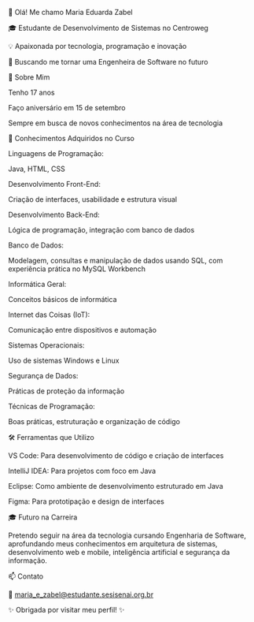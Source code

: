 👋 Olá! Me chamo Maria Eduarda Zabel 

🎓 Estudante de Desenvolvimento de Sistemas no Centroweg

💡 Apaixonada por tecnologia, programação e inovação

🚀 Buscando me tornar uma Engenheira de Software no futuro

🎯 Sobre Mim

Tenho 17 anos

Faço aniversário em 15 de setembro

Sempre em busca de novos conhecimentos na área de tecnologia

🧠 Conhecimentos Adquiridos no Curso


Linguagens de Programação:

Java, HTML, CSS


Desenvolvimento Front-End:

Criação de interfaces, usabilidade e estrutura visual


Desenvolvimento Back-End:

Lógica de programação, integração com banco de dados


Banco de Dados:

Modelagem, consultas e manipulação de dados usando SQL, com experiência prática no MySQL Workbench


Informática Geral:

Conceitos básicos de informática


Internet das Coisas (IoT):

Comunicação entre dispositivos e automação


Sistemas Operacionais:

Uso de sistemas Windows e Linux


Segurança de Dados:

Práticas de proteção da informação


Técnicas de Programação:

Boas práticas, estruturação e organização de código


🛠️ Ferramentas que Utilizo

VS Code: Para desenvolvimento de código e criação de interfaces


IntelliJ IDEA: Para projetos com foco em Java


Eclipse: Como ambiente de desenvolvimento estruturado em Java


Figma: Para prototipação e design de interfaces


🎓 Futuro na Carreira

Pretendo seguir na área da tecnologia cursando Engenharia de Software, aprofundando meus conhecimentos em arquitetura de sistemas, desenvolvimento web e mobile, inteligência artificial e segurança da informação.


📫 Contato


💌 maria_e_zabel@estudante.sesisenai.org.br



✨ Obrigada por visitar meu perfil! ✨

